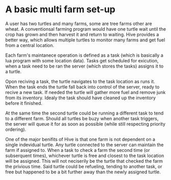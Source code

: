 # A basic multi farm set-up
A user has two turtles and many farms, some are tree farms other are wheat. A conventionsal farming program would have one turtle wait until the crop has grown and then harvest it and return to waiting. Hive provides a better way, which allows multiple turtles to monitor many farms and get fuel from a central location.

Each farm's maintanece operation is defined as a task (which is basically a lua program with some location data). Tasks get scheduled for exicution, when a task need to be ran the server (which stores the tasks) assigns it to a turtle.

Opon reciving a task, the turtle navigates to the task location as runs it. When the task ends the turtle fall back into control of the server, ready to recive a new task. If needed the turtle will gather more fuel and remove junk from its inventory. Idealy the task should have cleaned up the inventory before it finished.

At the same time the second turtle could be running a different task to tend to a different farm. Should all turtles be buzy when another task triggers, the server will queue it for as soon as possible (while still respecting priority ordering).

One of the major benifits of Hive is that one farm is not dependent on a single indevidual turtle. Any turtle connected to the server can maintain the farm if assigned to. When a task to check a farm the second time (or subserquent times), whichever turtle is free and closest to the task location will be assigned. This will not neciserily be the turtle that checked the farm the privious time. Said turtle could be refueling, tending to another task, or free but happened to be a bit further away than the newly assigned turtle.
